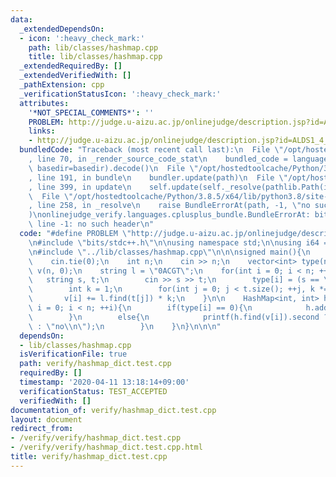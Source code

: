 ```yaml
---
data:
  _extendedDependsOn:
  - icon: ':heavy_check_mark:'
    path: lib/classes/hashmap.cpp
    title: lib/classes/hashmap.cpp
  _extendedRequiredBy: []
  _extendedVerifiedWith: []
  _pathExtension: cpp
  _verificationStatusIcon: ':heavy_check_mark:'
  attributes:
    '*NOT_SPECIAL_COMMENTS*': ''
    PROBLEM: http://judge.u-aizu.ac.jp/onlinejudge/description.jsp?id=ALDS1_4_C
    links:
    - http://judge.u-aizu.ac.jp/onlinejudge/description.jsp?id=ALDS1_4_C
  bundledCode: "Traceback (most recent call last):\n  File \"/opt/hostedtoolcache/Python/3.8.5/x64/lib/python3.8/site-packages/onlinejudge_verify/documentation/build.py\"\
    , line 70, in _render_source_code_stat\n    bundled_code = language.bundle(stat.path,\
    \ basedir=basedir).decode()\n  File \"/opt/hostedtoolcache/Python/3.8.5/x64/lib/python3.8/site-packages/onlinejudge_verify/languages/cplusplus.py\"\
    , line 191, in bundle\n    bundler.update(path)\n  File \"/opt/hostedtoolcache/Python/3.8.5/x64/lib/python3.8/site-packages/onlinejudge_verify/languages/cplusplus_bundle.py\"\
    , line 399, in update\n    self.update(self._resolve(pathlib.Path(included), included_from=path))\n\
    \  File \"/opt/hostedtoolcache/Python/3.8.5/x64/lib/python3.8/site-packages/onlinejudge_verify/languages/cplusplus_bundle.py\"\
    , line 258, in _resolve\n    raise BundleErrorAt(path, -1, \"no such header\"\
    )\nonlinejudge_verify.languages.cplusplus_bundle.BundleErrorAt: bits/stdc++.h:\
    \ line -1: no such header\n"
  code: "#define PROBLEM \"http://judge.u-aizu.ac.jp/onlinejudge/description.jsp?id=ALDS1_4_C\"\
    \n#include \"bits/stdc++.h\"\n\nusing namespace std;\n\nusing i64 = long long;\n\
    \n#include \"../lib/classes/hashmap.cpp\"\n\n\nsigned main(){\n    ios_base::sync_with_stdio(false);\n\
    \    cin.tie(0);\n    int n;\n    cin >> n;\n    vector<int> type(n);\n    vector<int>\
    \ v(n, 0);\n    string l = \"0ACGT\";\n    for(int i = 0; i < n; ++i){\n     \
    \   string s, t;\n        cin >> s >> t;\n        type[i] = (s == \"find\");\n\
    \        int k = 1;\n        for(int j = 0; j < t.size(); ++j, k *= 5)\n     \
    \       v[i] += l.find(t[j]) * k;\n    }\n\n    HashMap<int, int> h;\n\n    for(int\
    \ i = 0; i < n; ++i){\n        if(type[i] == 0){\n            h.add(v[i], 1);\n\
    \        }\n        else{\n            printf(h.find(v[i]).second ? \"yes\\n\"\
    \ : \"no\\n\");\n        }\n    }\n}\n\n\n"
  dependsOn:
  - lib/classes/hashmap.cpp
  isVerificationFile: true
  path: verify/hashmap_dict.test.cpp
  requiredBy: []
  timestamp: '2020-04-11 13:18:14+09:00'
  verificationStatus: TEST_ACCEPTED
  verifiedWith: []
documentation_of: verify/hashmap_dict.test.cpp
layout: document
redirect_from:
- /verify/verify/hashmap_dict.test.cpp
- /verify/verify/hashmap_dict.test.cpp.html
title: verify/hashmap_dict.test.cpp
---
```

